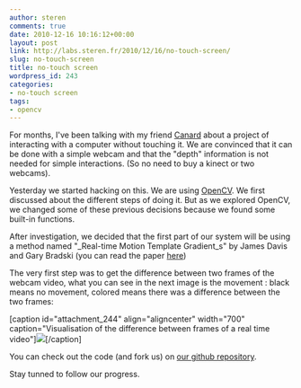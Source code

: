 ```yaml
---
author: steren
comments: true
date: 2010-12-16 10:16:12+00:00
layout: post
link: http://labs.steren.fr/2010/12/16/no-touch-screen/
slug: no-touch-screen
title: no-touch screen
wordpress_id: 243
categories:
- no-touch screen
tags:
- opencv
---
```


For months, I've been talking with my friend [Canard](http://lesgeorges.org/) about a project of interacting with a computer without touching it. We are convinced that it can be done with a simple webcam and that the "depth" information is not needed for simple interactions. (So no need to buy a kinect or two webcams).

Yesterday we started hacking on this. We are using [OpenCV](http://opencv.willowgarage.com/wiki/). We first discussed about the different steps of doing it. But as we explored OpenCV, we changed some of these previous decisions because we found some built-in functions.

After investigation, we decided that the first part of our system will be using a method named "_Real-time Motion Template Gradient_s" by James Davis and Gary Bradski (you can read the paper [here](http://citeseerx.ist.psu.edu/viewdoc/download?doi=10.1.1.46.5663&rep=rep1&type=pdf))

The very first step was to get the difference between two frames of the webcam video, what you can see in the next image is the movement : black means no movement, colored means there was a difference between the two frames:

[caption id="attachment_244" align="aligncenter" width="700" caption="Visualisation of the difference between frames of a real time video"][![](http://sterenlabs.files.wordpress.com/2010/12/opencv_diff.png)](http://sterenlabs.files.wordpress.com/2010/12/opencv_diff.png)[/caption]

You can check out the code (and fork us) on [our github repository](https://github.com/Steren/notouchscreen).

Stay tunned to follow our progress.
